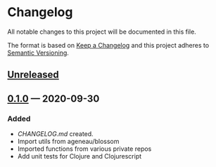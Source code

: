 # Changelog

All notable changes to this project will be documented in this file.

The format is based on [Keep a Changelog](http://keepachangelog.com)
and this project adheres to [Semantic Versioning](http://semver.org/spec/v2.0.0.html).


## [Unreleased]

## [0.1.0] — 2020-09-30
### Added
- _CHANGELOG.md_ created.
- Import utils from ageneau/blossom
- Imported functions from various private repos
- Add unit tests for Clojure and Clojurescript

[0.1.0]: https://github.com/ageneau/cljc-utils/compare/0.0.0...0.1.0
[Unreleased]: https://github.com/ageneau/cljc-utils/compare/0.1.0...HEAD

